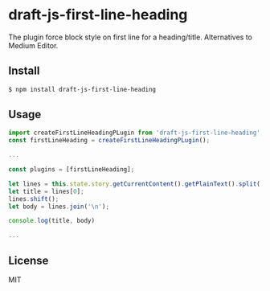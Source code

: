 # draft-js-first-line-heading
The plugin force block style on first line for a heading/title. Alternatives to Medium Editor.

## Install

```bash
$ npm install draft-js-first-line-heading
```

## Usage

```js
import createFirstLineHeadingPLugin from 'draft-js-first-line-heading';
const firstLineHeading = createFirstLineHeadingPLugin();

...

const plugins = [firstLineHeading];

let lines = this.state.story.getCurrentContent().getPlainText().split('\n');
let title = lines[0];
lines.shift();
let body = lines.join('\n');

console.log(title, body)

...

```

## License
MIT
